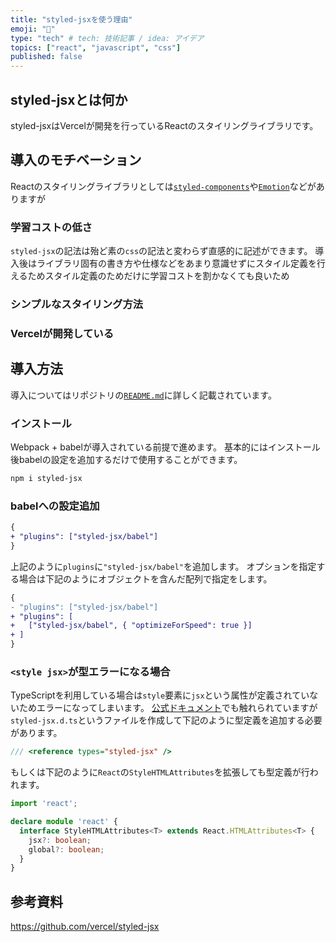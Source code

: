 ```yaml
---
title: "styled-jsxを使う理由"
emoji: "📌"
type: "tech" # tech: 技術記事 / idea: アイデア
topics: ["react", "javascript", "css"]
published: false
---
```


## styled-jsxとは何か

styled-jsxはVercelが開発を行っているReactのスタイリングライブラリです。

## 導入のモチベーション

Reactのスタイリングライブラリとしては[`styled-components`](https://styled-components.com/)や[`Emotion`](https://emotion.sh/docs/introduction)などがありますが

### 学習コストの低さ

`styled-jsx`の記法は殆ど素の`css`の記法と変わらず直感的に記述ができます。
導入後はライブラリ固有の書き方や仕様などをあまり意識せずにスタイル定義を行えるためスタイル定義のためだけに学習コストを割かなくても良いため

### シンプルなスタイリング方法

### Vercelが開発している

## 導入方法

導入についてはリポジトリの[`README.md`](https://github.com/vercel/styled-jsx/blob/main/readme.md)に詳しく記載されています。

### インストール

Webpack + babelが導入されている前提で進めます。
基本的にはインストール後babelの設定を追加するだけで使用することができます。

```sh
npm i styled-jsx
```

### babelへの設定追加

```diff json:.babelrc
{
+ "plugins": ["styled-jsx/babel"]
}
```

上記のように`plugins`に`"styled-jsx/babel"`を追加します。
オプションを指定する場合は下記のようにオブジェクトを含んだ配列で指定をします。

```diff json:.babelrc
{
- "plugins": ["styled-jsx/babel"]
+ "plugins": [
+   ["styled-jsx/babel", { "optimizeForSpeed": true }]
+ ]
}
```

### `<style jsx>`が型エラーになる場合

TypeScriptを利用している場合は`style`要素に`jsx`という属性が定義されていないためエラーになってしまいます。
[公式ドキュメント](https://github.com/vercel/styled-jsx#typescript)でも触れられていますが`styled-jsx.d.ts`というファイルを作成して下記のように型定義を追加する必要があります。

```ts:styled-jsx.d.ts
/// <reference types="styled-jsx" />
```

もしくは下記のように`React`の`StyleHTMLAttributes`を拡張しても型定義が行われます。

```ts:styled-jsx.d.ts
import 'react';

declare module 'react' {
  interface StyleHTMLAttributes<T> extends React.HTMLAttributes<T> {
    jsx?: boolean;
    global?: boolean;
  }
}
```

## 参考資料

https://github.com/vercel/styled-jsx
